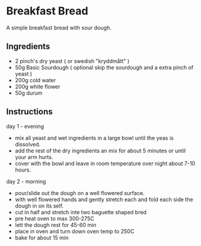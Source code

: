Breakfast Bread
================================================================================


A simple breakfast bread with sour dough.


Ingredients
--------------------------------------------------------------------------------
* 2 pinch's dry yeast ( or swedish "kryddmått" )
* 50g Basic Sourdough ( optional skip the sourdough and a extra pinch of yeast )
* 200g cold water
* 200g white flower
* 50g durum

Instructions
--------------------------------------------------------------------------------
day 1 - evening 
* mix all yeast and wet ingredients in a large bowl until the yeas is dissolved.
* add the rest of the dry ingredients an mix for about 5 minutes or until your arm hurts. 
* cover with the bowl and leave in room temperature over night about 7-10 hours.



day 2 - morning
* pour/slide out the dough on a well flowered surface.
* with well flowered hands and gently stretch each and fold each side the dough in on its self.
* cut in half and stretch inte two baguette shaped bred
* pre heat oven to max 300-275C 
* lett the dough rest for 45-60 min
* place in oven and turn down oven temp to 250C 
* bake for about 15 min



